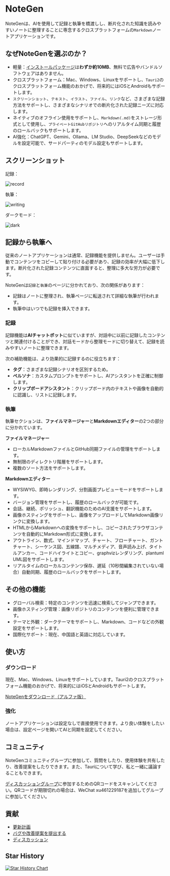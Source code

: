 # NoteGen

NoteGenは、AIを使用して記録と執筆を橋渡しし、断片化された知識を読みやすいノートに整理することに専念するクロスプラットフォームの`Markdown`ノートアプリケーションです。

## なぜNoteGenを選ぶのか？

- 軽量：[インストールパッケージ](https://github.com/codexu/note-gen/releases)は**わずか約10MB**、無料で広告やバンドルソフトウェアはありません。
- クロスプラットフォーム：Mac、Windows、Linuxをサポートし、`Tauri2`のクロスプラットフォーム機能のおかげで、将来的にはiOSとAndroidもサポートします。
- `スクリーンショット`、`テキスト`、`イラスト`、`ファイル`、`リンク`など、さまざまな記録方法をサポートし、さまざまなシナリオでの断片化された記録ニーズに対応します。
- ネイティブのオフライン使用をサポートし、`Markdown(.md)`をストレージ形式として使用し、`プライベートGitHubリポジトリ`へのリアルタイム同期と履歴のロールバックもサポートします。
- AI強化：ChatGPT、Gemini、Ollama、LM Studio、DeepSeekなどのモデルを設定可能で、サードパーティのモデル設定もサポートします。

## スクリーンショット

記録：

![record](https://github.com/user-attachments/assets/34f7fdc7-ebab-473f-ad8b-e2e93ed0f9e3)

執筆：

![writing](https://s2.loli.net/2025/04/16/LcgMvUa86IpRi4V.png)

ダークモード：

![dark](https://s2.loli.net/2025/04/14/9JhgTie2X4tZLdz.png)

## 記録から執筆へ

従来のノートアプリケーションは通常、記録機能を提供しません。ユーザーは手動でコンテンツをコピーして貼り付ける必要があり、記録の効率が大幅に低下します。断片化された記録コンテンツに直面すると、整理に多大な労力が必要です。

NoteGenは`記録`と`執筆`のページに分かれており、次の関係があります：

- 記録はノートに整理され、執筆ページに転送されて詳細な執筆が行われます。
- 執筆中はいつでも記録を挿入できます。

### 記録

記録機能は**AIチャットボット**に似ていますが、対話中に以前に記録したコンテンツと関連付けることができ、対話モードから整理モードに切り替えて、記録を読みやすいノートに整理できます。

次の補助機能は、より効果的に記録するのに役立ちます：

- **タグ**：さまざまな記録シナリオを区別するため。
- **ペルソナ**：カスタムプロンプトをサポートし、AIアシスタントを正確に制御します。
- **クリップボードアシスタント**：クリップボード内のテキストや画像を自動的に認識し、リストに記録します。

### 執筆

執筆セクションは、**ファイルマネージャー**と**Markdownエディター**の2つの部分に分かれています。

**ファイルマネージャー**

- ローカルMarkdownファイルとGitHub同期ファイルの管理をサポートします。
- 無制限のディレクトリ階層をサポートします。
- 複数のソート方法をサポートします。

**Markdownエディター**

- WYSIWYG、即時レンダリング、分割画面プレビューモードをサポートします。
- バージョン管理をサポートし、履歴のロールバックが可能です。
- 会話、継続、ポリッシュ、翻訳機能のためのAI支援をサポートします。
- 画像ホスティングをサポートし、画像をアップロードしてMarkdown画像リンクに変換します。
- HTMLからMarkdownへの変換をサポートし、コピーされたブラウザコンテンツを自動的にMarkdown形式に変換します。
- アウトライン、数式、マインドマップ、チャート、フローチャート、ガントチャート、シーケンス図、五線譜、マルチメディア、音声読み上げ、タイトルアンカー、コードハイライトとコピー、graphvizレンダリング、plantuml UML図をサポートします。
- リアルタイムのローカルコンテンツ保存、遅延（10秒間編集されていない場合）自動同期、履歴のロールバックをサポートします。

## その他の機能

- グローバル検索：特定のコンテンツを迅速に検索してジャンプできます。
- 画像ホスティング管理：画像リポジトリのコンテンツを便利に管理できます。
- テーマと外観：ダークテーマをサポートし、Markdown、コードなどの外観設定をサポートします。
- 国際化サポート：現在、中国語と英語に対応しています。

## 使い方

### ダウンロード

現在、Mac、Windows、Linuxをサポートしています。Tauri2のクロスプラットフォーム機能のおかげで、将来的にはiOSとAndroidもサポートします。

[NoteGenをダウンロード（アルファ版）](https://github.com/codexu/note-gen/releases)

### 強化

ノートアプリケーションは設定なしで直接使用できます。より良い体験をしたい場合は、設定ページを開いてAIと同期を設定してください。

## コミュニティ

NoteGenコミュニティグループに参加して、質問をしたり、使用体験を共有したり、改善提案をしたりできます。また、Tauriについて学び、私と一緒に議論することもできます。

[ディスカッショングループ](https://github.com/codexu/note-gen/discussions/110)に参加するためのQRコードをスキャンしてください。QRコードが期限切れの場合は、WeChat xu461229187を追加してグループに参加してください。

## 貢献

- [更新計画](https://github.com/codexu/note-gen/issues/46)
- [バグや改善提案を提出する](https://github.com/codexu/note-gen/issues)
- [ディスカッション](https://github.com/codexu/note-gen/discussions)

## Star History

[![Star History Chart](https://api.star-history.com/svg?repos=codexu/note-gen&type=Date)](https://www.star-history.com/#codexu/note-gen&Date)